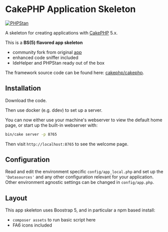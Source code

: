 # CakePHP Application Skeleton
[![PHPStan](https://img.shields.io/badge/PHPStan-level%208-brightgreen.svg?style=flat-square)](https://github.com/phpstan/phpstan)

A skeleton for creating applications with [CakePHP](https://cakephp.org) 5.x.

This is a **BS(5) flavored app skeleton**
- community fork from original [app](https://github.com/cakephp/app)
- enhanced code sniffer included
- IdeHelper and PHPStan ready out of the box

The framework source code can be found here: [cakephp/cakephp](https://github.com/cakephp/cakephp).

## Installation
Download the code.

Then use docker (e.g. ddev) to set up a server.

You can now either use your machine's webserver to view the default home page, or start
up the built-in webserver with:

```bash
bin/cake server -p 8765
```

Then visit `http://localhost:8765` to see the welcome page.

## Configuration

Read and edit the environment specific `config/app_local.php` and set up the
`'Datasources'` and any other configuration relevant for your application.
Other environment agnostic settings can be changed in `config/app.php`.

## Layout

This app skeleton uses Boostrap 5, and in particular a npm based install:

- `composer assets` to run basic script here
- FA6 icons included
